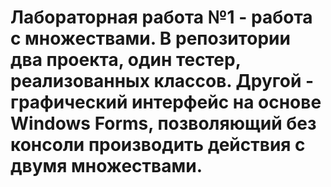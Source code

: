 # Лабораторная работа №1 - работа с множествами. В репозитории два проекта, один тестер, реализованных классов. Другой - графический интерфейс на основе Windows Forms, позволяющий без консоли производить действия с двумя множествами.
